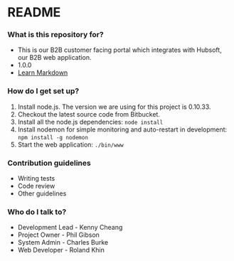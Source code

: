 # README #

### What is this repository for? ###

* This is our B2B customer facing portal which integrates with Hubsoft, our B2B web application.
* 1.0.0
* [Learn Markdown](https://bitbucket.org/tutorials/markdowndemo)

### How do I get set up? ###

1. Install node.js. The version we are using for this project is 0.10.33.
2. Checkout the latest source code from Bitbucket.
3. Install all the node.js dependencies: `node install`
4. Install nodemon for simple monitoring and auto-restart in development: `npm install -g nodemon`
5. Start the web application: `./bin/www`

### Contribution guidelines ###

* Writing tests
* Code review
* Other guidelines

### Who do I talk to? ###

* Development Lead - Kenny Cheang
* Project Owner - Phil Gibson
* System Admin - Charles Burke
* Web Developer - Roland Khin